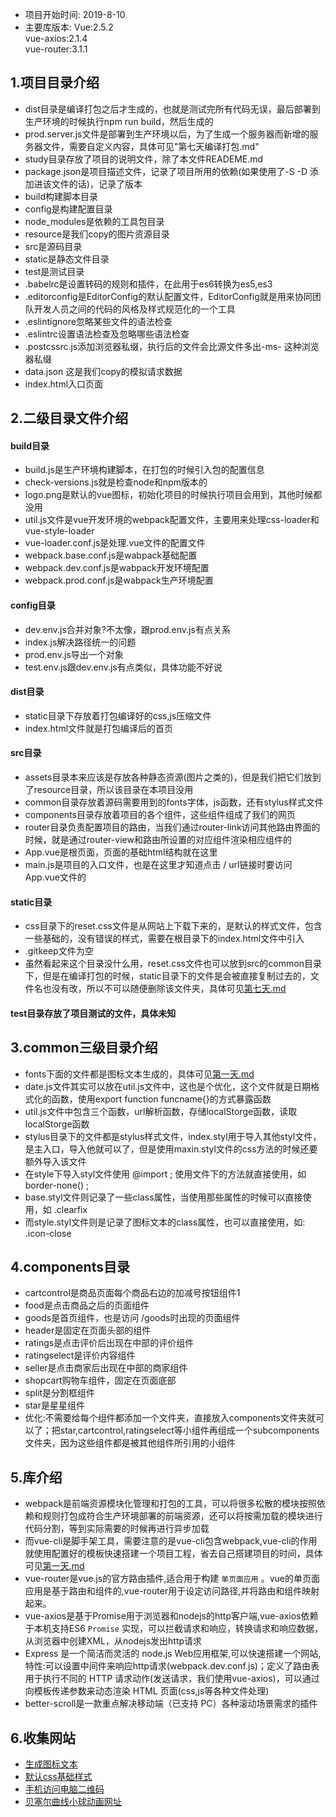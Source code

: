 * 项目开始时间:
	2019-8-10
* 主要库版本:
	Vue:2.5.2		
	vue-axios:2.1.4		
	vue-router:3.1.1

## 1.项目目录介绍
* dist目录是编译打包之后才生成的，也就是测试完所有代码无误，最后部署到生产环境的时候执行npm run build，然后生成的
* prod.server.js文件是部署到生产环境以后，为了生成一个服务器而新增的服务器文件，需要自定义内容，具体可见"第七天编译打包.md"
* study目录存放了项目的说明文件，除了本文件READEME.md
* package.json是项目描述文件，记录了项目所用的依赖(如果使用了-S -D 添加进该文件的话)，记录了版本
* build构建脚本目录
* config是构建配置目录
* node_modules是依赖的工具包目录
* resource是我们copy的图片资源目录
* src是源码目录
* static是静态文件目录
* test是测试目录
* .babelrc是设置转码的规则和插件，在此用于es6转换为es5,es3
* .editorconfig是EditorConfig的默认配置文件，EditorConfig就是用来协同团队开发人员之间的代码的风格及样式规范化的一个工具
* .eslintignore忽略某些文件的语法检查
* .eslintrc设置语法检查及忽略哪些语法检查
* .postcssrc.js添加浏览器私缀，执行后的文件会比源文件多出-ms- 这种浏览器私缀
* data.json 这是我们copy的模拟请求数据
* index.html入口页面


## 2.二级目录文件介绍
#### build目录
* build.js是生产环境构建脚本，在打包的时候引入包的配置信息
* check-versions.js就是检查node和npm版本的
* logo.png是默认的vue图标，初始化项目的时候执行项目会用到，其他时候都没用
* util.js文件是vue开发环境的webpack配置文件，主要用来处理css-loader和vue-style-loader
* vue-loader.conf.js是处理.vue文件的配置文件
* webpack.base.conf.js是wabpack基础配置
* webpack.dev.conf.js是wabpack开发环境配置
* webpack.prod.conf.js是wabpack生产环境配置
#### config目录
* dev.env.js合并对象?不太像，跟prod.env.js有点关系
* index.js解决路径统一的问题
* prod.env.js导出一个对象
* test.env.js跟dev.env.js有点类似，具体功能不好说
#### dist目录
* static目录下存放着打包编译好的css,js压缩文件
* index.html文件就是打包编译后的首页
#### src目录
* assets目录本来应该是存放各种静态资源(图片之类的)，但是我们把它们放到了resource目录，所以该目录在本项目没用
* common目录存放着源码需要用到的fonts字体，js函数，还有stylus样式文件
* components目录存放着项目的各个组件，这些组件组成了我们的网页
* router目录负责配置项目的路由，当我们通过router-link访问其他路由界面的时候，就是通过router-view和路由所设置的对应组件渲染相应组件的
* App.vue是根页面，页面的基础html结构就在这里
* main.js是项目的入口文件，也是在这里才知道点击 / url链接时要访问App.vue文件的
#### static目录
* css目录下的reset.css文件是从网站上下载下来的，是默认的样式文件，包含一些基础的，没有错误的样式，需要在根目录下的index.html文件中引入
* .gitkeep文件为空
* 虽然看起来这个目录没什么用，reset.css文件也可以放到src的common目录下，但是在编译打包的时候，static目录下的文件是会被直接复制过去的，文件名也没有改，所以不可以随便删除该文件夹，具体可见[第七天.md](https://github.com/FoSuCloud/sell/blob/master/study/%E7%AC%AC%E4%B8%83%E5%A4%A9%E7%BC%96%E8%AF%91%E6%89%93%E5%8C%85.md)
#### test目录存放了项目测试的文件，具体未知

## 3.common三级目录介绍
* fonts下面的文件都是图标文本生成的，具体可见[第一天.md](https://github.com/FoSuCloud/sell/blob/master/study/%E7%AC%AC%E4%B8%80%E5%A4%A9.md)
* date.js文件其实可以放在util.js文件中，这也是个优化，这个文件就是日期格式化的函数，使用export function funcname{}的方式暴露函数
* util.js文件中包含三个函数，url解析函数，存储localStorge函数，读取localStorge函数
* stylus目录下的文件都是stylus样式文件，index.styl用于导入其他styl文件，是主入口，导入他就可以了，但是使用maxin.styl文件的css方法的时候还要额外导入该文件
* 在style下导入styl文件使用 @import ; 使用文件下的方法就直接使用，如 border-none() ;
* base.styl文件则记录了一些class属性，当使用那些属性的时候可以直接使用，如 .clearfix
* 而style.styl文件则是记录了图标文本的class属性，也可以直接使用，如: .icon-close

## 4.components目录
* cartcontrol是商品页面每个商品右边的加减号按钮组件1
* food是点击商品之后的页面组件
* goods是首页组件，也是访问 /goods时出现的页面组件
* header是固定在页面头部的组件
* ratings是点击评价后出现在中部的评价组件
* ratingselect是评价内容组件
* seller是点击商家后出现在中部的商家组件
* shopcart购物车组件，固定在页面底部
* split是分割框组件
* star是星星组件
* 优化:不需要给每个组件都添加一个文件夹，直接放入components文件夹就可以了；把star,cartcontrol,ratingselect等小组件再组成一个subcomponents文件夹，因为这些组件都是被其他组件所引用的小组件

## 5.库介绍
* webpack是前端资源模块化管理和打包的工具，可以将很多松散的模块按照依赖和规则打包成符合生产环境部署的前端资源，还可以将按需加载的模块进行代码分割，等到实际需要的时候再进行异步加载
* 而vue-cli是脚手架工具，需要注意的是vue-cli包含webpack,vue-cli的作用就使用配置好的模板快速搭建一个项目工程，省去自己搭建项目的时间，具体可见[第一天.md](https://github.com/FoSuCloud/sell/blob/master/study/%E7%AC%AC%E4%B8%80%E5%A4%A9.md)
* vue-router是vue.js的官方路由插件,适合用于构建 `单页面应用` 。vue的单页面应用是基于路由和组件的,vue-router用于设定访问路径,并将路由和组件映射起来。
* vue-axios是基于Promise用于浏览器和nodejs的http客户端,vue-axios依赖于本机支持ES6 `Promise` 实现，可以拦截请求和响应，转换请求和响应数据，从浏览器中创建XML，从nodejs发出http请求
* Express 是一个简洁而灵活的 node.js Web应用框架,可以快速搭建一个网站,特性:可以设置中间件来响应http请求(webpack.dev.conf.js)；定义了路由表用于执行不同的 HTTP 请求动作(发送请求，我们使用vue-axios)，可以通过向模板传递参数来动态渲染 HTML 页面(css,js等各种文件处理)
* better-scroll是一款重点解决移动端（已支持 PC）各种滚动场景需求的插件


## 6.收集网站
* [生成图标文本](https://icomoon.io)
* [默认css基础样式](http://cssreset.com)
* [手机访问电脑二维码](https://cli.im/url)
* [贝塞尔曲线小球动画网址](http://web.chacuo.net/css3beziertool)
